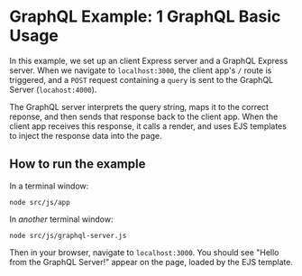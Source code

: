 # GraphQL Example: 1 GraphQL Basic Usage 

In this example, we set up an client Express server and a GraphQL Express server. When we navigate to `localhost:3000`, the client app's `/` route is triggered, and a `POST` request containing a `query` is sent to the GraphQL Server (`locahost:4000`).

The GraphQL server interprets the query string, maps it to the correct reponse, and then sends that response back to the client app. When the client app receives this response, it calls a render, and uses EJS templates to inject the response data into the page. 

## How to run the example

In a terminal window:

    node src/js/app

In *another* terminal window: 

    node src/js/graphql-server.js

Then in your browser, navigate to `localhost:3000`. You should see "Hello from the GraphQL Server!" appear on the page, loaded by the EJS template.


